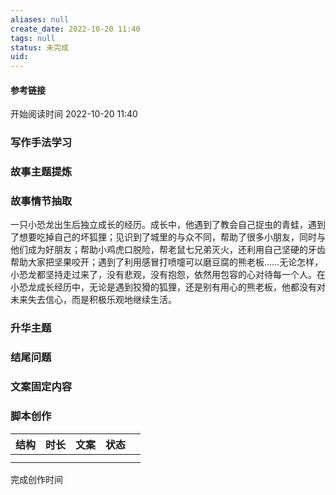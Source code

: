 ```yaml
---
aliases: null
create_date: 2022-10-20 11:40 
tags: null
status: 未完成 
uid: 
---
```


#### 参考链接




开始阅读时间 2022-10-20  11:40

### 写作手法学习


### 故事主题提炼


### 故事情节抽取
一只小恐龙出生后独立成长的经历。成长中，他遇到了教会自己捉虫的青蛙，遇到了想要吃掉自己的坏狐狸；见识到了城里的与众不同，帮助了很多小朋友，同时与他们成为好朋友；帮助小鸡虎口脱险，帮老鼠七兄弟灭火，还利用自己坚硬的牙齿帮助大家把坚果咬开；遇到了利用感冒打喷嚏可以磨豆腐的熊老板……无论怎样，小恐龙都坚持走过来了，没有悲观，没有抱怨，依然用包容的心对待每一个人。在小恐龙成长经历中，无论是遇到狡猾的狐狸，还是别有用心的熊老板，他都没有对未来失去信心，而是积极乐观地继续生活。


### 升华主题

### 结尾问题

### 文案固定内容


### 脚本创作

| 结构 | 时长 | 文案 | 状态 |     |
| ---- | ---- | ---- | ---- | --- |
|      |      |      |      |     |
|      |      |      |      |     |

完成创作时间  